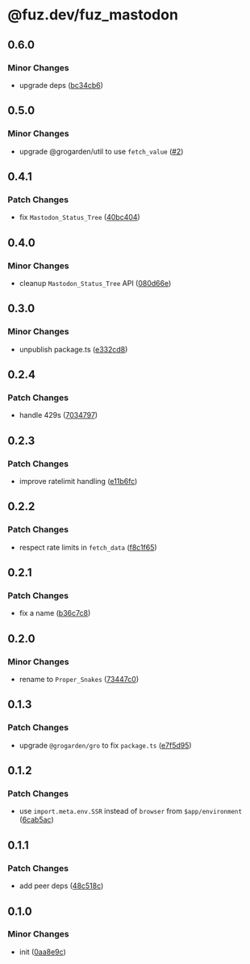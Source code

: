 # @fuz.dev/fuz_mastodon

## 0.6.0

### Minor Changes

- upgrade deps ([bc34cb6](https://github.com/fuz-dev/fuz_mastodon/commit/bc34cb6))

## 0.5.0

### Minor Changes

- upgrade @grogarden/util to use `fetch_value` ([#2](https://github.com/fuz-dev/fuz_mastodon/pull/2))

## 0.4.1

### Patch Changes

- fix `Mastodon_Status_Tree` ([40bc404](https://github.com/fuz-dev/fuz_mastodon/commit/40bc404))

## 0.4.0

### Minor Changes

- cleanup `Mastodon_Status_Tree` API ([080d66e](https://github.com/fuz-dev/fuz_mastodon/commit/080d66e))

## 0.3.0

### Minor Changes

- unpublish package.ts ([e332cd8](https://github.com/fuz-dev/fuz_mastodon/commit/e332cd8))

## 0.2.4

### Patch Changes

- handle 429s ([7034797](https://github.com/fuz-dev/fuz_mastodon/commit/7034797))

## 0.2.3

### Patch Changes

- improve ratelimit handling ([e11b6fc](https://github.com/fuz-dev/fuz_mastodon/commit/e11b6fc))

## 0.2.2

### Patch Changes

- respect rate limits in `fetch_data` ([f8c1f65](https://github.com/fuz-dev/fuz_mastodon/commit/f8c1f65))

## 0.2.1

### Patch Changes

- fix a name ([b36c7c8](https://github.com/fuz-dev/fuz_mastodon/commit/b36c7c8))

## 0.2.0

### Minor Changes

- rename to `Proper_Snakes` ([73447c0](https://github.com/fuz-dev/fuz_mastodon/commit/73447c0))

## 0.1.3

### Patch Changes

- upgrade `@grogarden/gro` to fix `package.ts` ([e7f5d95](https://github.com/fuz-dev/fuz_mastodon/commit/e7f5d95))

## 0.1.2

### Patch Changes

- use `import.meta.env.SSR` instead of `browser` from `$app/environment` ([6cab5ac](https://github.com/fuz-dev/fuz_mastodon/commit/6cab5ac))

## 0.1.1

### Patch Changes

- add peer deps ([48c518c](https://github.com/fuz-dev/fuz_mastodon/commit/48c518c))

## 0.1.0

### Minor Changes

- init ([0aa8e9c](https://github.com/fuz-dev/fuz_mastodon/commit/0aa8e9c))
